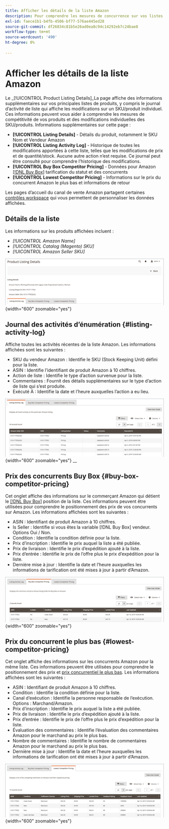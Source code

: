 ```yaml
---
title: Afficher les détails de la liste Amazon
description: Pour comprendre les mesures de concurrence sur vos listes Amazon et les modifications individuelles des SKU/produits, consultez la page Détails de la liste de produits .
exl-id: faece1b1-b4fb-4506-bf77-576ae445ed28
source-git-commit: df26834c81b5e26ad0ea8c94c14292eb7c24bae8
workflow-type: tm+mt
source-wordcount: '490'
ht-degree: 0%

---
```


# Afficher les détails de la liste Amazon

Le _[!UICONTROL Product Listing Details]_La page affiche des informations supplémentaires sur vos principales listes de produits, y compris le journal d’activité de liste qui affiche les modifications sur un SKU/produit individuel. Ces informations peuvent vous aider à comprendre les mesures de compétitivité de vos produits et des modifications individuelles des SKU/produits. Informations supplémentaires sur cette page :

- **[!UICONTROL Listing Details]** - Détails du produit, notamment le SKU Nom et Vendeur Amazon
- **[!UICONTROL Listing Activity Log]** - Historique de toutes les modifications apportées à cette liste, telles que les modifications de prix et de quantité/stock. Aucune autre action n’est requise. Ce journal peut être consulté pour comprendre l’historique des modifications.
- **[!UICONTROL Buy Box Competitor Pricing]** - Données pour Amazon [[!DNL Buy Box]](./buy-box-competitor-pricing.md) tarification du statut et des concurrents
- **[!UICONTROL Lowest Competitor Pricing]** - Informations sur le prix du concurrent Amazon le plus bas et informations de retour

Les pages d’accueil du canal de vente Amazon partagent certaines [contrôles workspace](./workspace-controls.md) qui vous permettent de personnaliser les données affichées.

## Détails de la liste

Les informations sur les produits affichées incluent :

- _[!UICONTROL Amazon Name]_
- _[!UICONTROL Catalog (Magento) SKU]_
- _[!UICONTROL Amazon Seller SKU]_

![Détails de la liste](assets/amazon-product-listing-details.png){width="600" zoomable="yes"}

## Journal des activités d’énumération {#listing-activity-log}

Affiche toutes les activités récentes de la liste Amazon. Les informations affichées sont les suivantes :

- SKU du vendeur Amazon : Identifie le SKU (Stock Keeping Unit) défini pour la liste.
- ASIN : Identifie l’identifiant de produit Amazon à 10 chiffres.
- Action de liste : Identifie le type d’action survenue pour la liste.
- Commentaires : Fournit des détails supplémentaires sur le type d’action de liste qui s’est produite.
- Exécuté À : Identifie la date et l’heure auxquelles l’action a eu lieu.

![Détails de la liste de produits - Journal d’activité de liste](assets/amazon-listing-activity-log.png){width="600" zoomable="yes"}
__

## Prix des concurrents Buy Box {#buy-box-competitor-pricing}

Cet onglet affiche des informations sur le commerçant Amazon qui détient le [[!DNL Buy Box]](./buy-box-competitor-pricing.md) position de la liste. Ces informations peuvent être utilisées pour comprendre le positionnement des prix de vos concurrents sur Amazon. Les informations affichées sont les suivantes :

- ASIN : Identifiant de produit Amazon à 10 chiffres.
- Is Seller : Identifie si vous êtes la variable [!DNL Buy Box] vendeur. Options Oui / Non.
- Condition : Identifie la condition définie pour la liste.
- Prix d’inscription : Identifie le prix auquel la liste a été publiée.
- Prix de livraison : Identifie le prix d’expédition ajouté à la liste.
- Prix d’entrée : Identifie le prix de l’offre plus le prix d’expédition pour la liste.
- Dernière mise à jour : Identifie la date et l’heure auxquelles les informations de tarification ont été mises à jour à partir d’Amazon.

![Détails de la liste de produits : Prix des concurrents Buy Box](assets/amazon-listing-details-buy-box-2.png){width="600" zoomable="yes"}

## Prix du concurrent le plus bas {#lowest-competitor-pricing}

Cet onglet affiche des informations sur les concurrents Amazon pour la même liste. Ces informations peuvent être utilisées pour comprendre le positionnement des prix et [prix concurrentiel le plus bas](./lowest-competitor-pricing.md). Les informations affichées sont les suivantes :

- ASIN : Identifiant de produit Amazon à 10 chiffres.
- Condition : Identifie la condition définie pour la liste.
- Canal d’exécution : Identifie la personne responsable de l’exécution. Options : Marchand/Amazon.
- Prix d’inscription : Identifie le prix auquel la liste a été publiée.
- Prix de livraison : Identifie le prix d’expédition ajouté à la liste.
- Prix d’entrée : Identifie le prix de l’offre plus le prix d’expédition pour la liste.
- Évaluation des commentaires : Identifie l’évaluation des commentaires Amazon pour le marchand au prix le plus bas.
- Nombre de commentaires : Identifie le nombre de commentaires Amazon pour le marchand au prix le plus bas.
- Dernière mise à jour : Identifie la date et l’heure auxquelles les informations de tarification ont été mises à jour à partir d’Amazon.

![Détails de la liste de produits - Prix du concurrent le plus bas](assets/amazon-listing-details-lowest-comp.png){width="600" zoomable="yes"}
